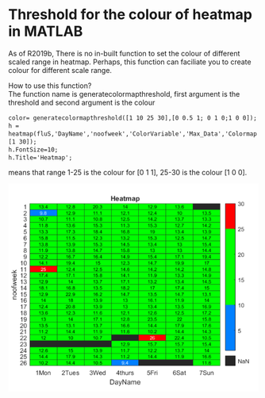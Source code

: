 <h1>Threshold for the colour of heatmap in MATLAB</h1>

As of R2019b, There is no in-built function to set the colour of different scaled range in heatmap.
Perhaps, this function can faciliate you to create colour for different scale range.

How to use this function? <br>
The function name is generatecolormapthreshold, first argument is the threshold and second argument is the colour<br>
<pre><code>color= generatecolormapthreshold([1 10 25 30],[0 0.5 1; 0 1 0;1 0 0]);
h = heatmap(fluS,'DayName','noofweek','ColorVariable','Max_Data','Colormap',color,'ColorLimits',[1 30]);
h.FontSize=10;
h.Title='Heatmap';</code></pre>
 
means that range 1-25 is the colour for [0 1 1], 25-30 is the colour [1 0 0].<br>

![Heatmap](https://github.com/KevinChngJY/heatmapthresholdmatlab/blob/master/heatmap.png)


